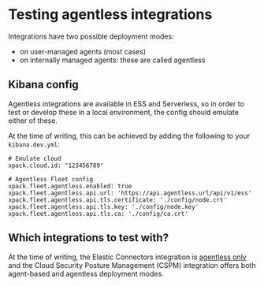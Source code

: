 # Testing agentless integrations

Integrations have two possible deployment modes:
* on user-managed agents (most cases)
* on internally managed agents: these are called agentless

## Kibana config

Agentless integrations are available in ESS and Serverless, so in order to test or develop these in a local environment, the config should emulate either of these.

At the time of writing, this can be achieved by adding the following to your `kibana.dev.yml`:
```
# Emulate cloud
xpack.cloud.id: "123456789"

# Agentless Fleet config
xpack.fleet.agentless.enabled: true
xpack.fleet.agentless.api.url: 'https://api.agentless.url/api/v1/ess'
xpack.fleet.agentless.api.tls.certificate: './config/node.crt'
xpack.fleet.agentless.api.tls.key: './config/node.key'
xpack.fleet.agentless.api.tls.ca: './config/ca.crt'
```

## Which integrations to test with?

At the time of writing, the Elastic Connectors integration is [agentless only](https://github.com/elastic/integrations/blob/2ebdf0cada6faed352e71a82cf71487672f27bf2/packages/elastic_connectors/manifest.yml#L35-L39) and the Cloud Security Posture Management (CSPM) integration offers both agent-based and agentless deployment modes.
